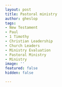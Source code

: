 ```yaml
---
layout: post
title: Pastoral ministry
author: gheslop
tags:
- New Testament
- Paul
- 1 Timothy
- Christian Leadership
- Church Leaders
- Ministry Evaluation
- Pastoral Ministry
- Ministry
image: ''
featured: false
hidden: false

---
```

